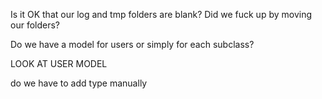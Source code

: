 Is it OK that our log and tmp folders are blank? Did we fuck up by moving our folders?

Do we have a model for users or simply for each subclass?

LOOK AT USER MODEL

do we have to add type manually